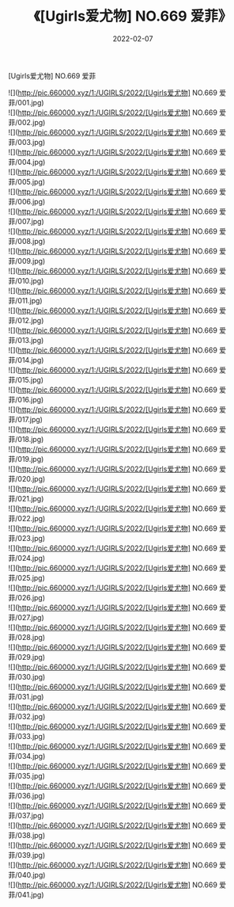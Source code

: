 ﻿---
layout: post
title:  《[Ugirls爱尤物] NO.669 爱菲》
date:   2022-02-07
img: http://pic.660000.xyz/1:/UGIRLS/2022/[Ugirls爱尤物] NO.669 爱菲/000.jpg
categories: [美女, 清纯, 唯美]
---

[Ugirls爱尤物] NO.669 爱菲

 ![](http://pic.660000.xyz/1:/UGIRLS/2022/[Ugirls爱尤物] NO.669 爱菲/001.jpg) <br>![](http://pic.660000.xyz/1:/UGIRLS/2022/[Ugirls爱尤物] NO.669 爱菲/002.jpg) <br>![](http://pic.660000.xyz/1:/UGIRLS/2022/[Ugirls爱尤物] NO.669 爱菲/003.jpg) <br>![](http://pic.660000.xyz/1:/UGIRLS/2022/[Ugirls爱尤物] NO.669 爱菲/004.jpg) <br>![](http://pic.660000.xyz/1:/UGIRLS/2022/[Ugirls爱尤物] NO.669 爱菲/005.jpg) <br>![](http://pic.660000.xyz/1:/UGIRLS/2022/[Ugirls爱尤物] NO.669 爱菲/006.jpg) <br>![](http://pic.660000.xyz/1:/UGIRLS/2022/[Ugirls爱尤物] NO.669 爱菲/007.jpg) <br>![](http://pic.660000.xyz/1:/UGIRLS/2022/[Ugirls爱尤物] NO.669 爱菲/008.jpg) <br>![](http://pic.660000.xyz/1:/UGIRLS/2022/[Ugirls爱尤物] NO.669 爱菲/009.jpg) <br>![](http://pic.660000.xyz/1:/UGIRLS/2022/[Ugirls爱尤物] NO.669 爱菲/010.jpg) <br>![](http://pic.660000.xyz/1:/UGIRLS/2022/[Ugirls爱尤物] NO.669 爱菲/011.jpg) <br>![](http://pic.660000.xyz/1:/UGIRLS/2022/[Ugirls爱尤物] NO.669 爱菲/012.jpg) <br>![](http://pic.660000.xyz/1:/UGIRLS/2022/[Ugirls爱尤物] NO.669 爱菲/013.jpg) <br>![](http://pic.660000.xyz/1:/UGIRLS/2022/[Ugirls爱尤物] NO.669 爱菲/014.jpg) <br>![](http://pic.660000.xyz/1:/UGIRLS/2022/[Ugirls爱尤物] NO.669 爱菲/015.jpg) <br>![](http://pic.660000.xyz/1:/UGIRLS/2022/[Ugirls爱尤物] NO.669 爱菲/016.jpg) <br>![](http://pic.660000.xyz/1:/UGIRLS/2022/[Ugirls爱尤物] NO.669 爱菲/017.jpg) <br>![](http://pic.660000.xyz/1:/UGIRLS/2022/[Ugirls爱尤物] NO.669 爱菲/018.jpg) <br>![](http://pic.660000.xyz/1:/UGIRLS/2022/[Ugirls爱尤物] NO.669 爱菲/019.jpg) <br>![](http://pic.660000.xyz/1:/UGIRLS/2022/[Ugirls爱尤物] NO.669 爱菲/020.jpg) <br>![](http://pic.660000.xyz/1:/UGIRLS/2022/[Ugirls爱尤物] NO.669 爱菲/021.jpg) <br>![](http://pic.660000.xyz/1:/UGIRLS/2022/[Ugirls爱尤物] NO.669 爱菲/022.jpg) <br>![](http://pic.660000.xyz/1:/UGIRLS/2022/[Ugirls爱尤物] NO.669 爱菲/023.jpg) <br>![](http://pic.660000.xyz/1:/UGIRLS/2022/[Ugirls爱尤物] NO.669 爱菲/024.jpg) <br>![](http://pic.660000.xyz/1:/UGIRLS/2022/[Ugirls爱尤物] NO.669 爱菲/025.jpg) <br>![](http://pic.660000.xyz/1:/UGIRLS/2022/[Ugirls爱尤物] NO.669 爱菲/026.jpg) <br>![](http://pic.660000.xyz/1:/UGIRLS/2022/[Ugirls爱尤物] NO.669 爱菲/027.jpg) <br>![](http://pic.660000.xyz/1:/UGIRLS/2022/[Ugirls爱尤物] NO.669 爱菲/028.jpg) <br>![](http://pic.660000.xyz/1:/UGIRLS/2022/[Ugirls爱尤物] NO.669 爱菲/029.jpg) <br>![](http://pic.660000.xyz/1:/UGIRLS/2022/[Ugirls爱尤物] NO.669 爱菲/030.jpg) <br>![](http://pic.660000.xyz/1:/UGIRLS/2022/[Ugirls爱尤物] NO.669 爱菲/031.jpg) <br>![](http://pic.660000.xyz/1:/UGIRLS/2022/[Ugirls爱尤物] NO.669 爱菲/032.jpg) <br>![](http://pic.660000.xyz/1:/UGIRLS/2022/[Ugirls爱尤物] NO.669 爱菲/033.jpg) <br>![](http://pic.660000.xyz/1:/UGIRLS/2022/[Ugirls爱尤物] NO.669 爱菲/034.jpg) <br>![](http://pic.660000.xyz/1:/UGIRLS/2022/[Ugirls爱尤物] NO.669 爱菲/035.jpg) <br>![](http://pic.660000.xyz/1:/UGIRLS/2022/[Ugirls爱尤物] NO.669 爱菲/036.jpg) <br>![](http://pic.660000.xyz/1:/UGIRLS/2022/[Ugirls爱尤物] NO.669 爱菲/037.jpg) <br>![](http://pic.660000.xyz/1:/UGIRLS/2022/[Ugirls爱尤物] NO.669 爱菲/038.jpg) <br>![](http://pic.660000.xyz/1:/UGIRLS/2022/[Ugirls爱尤物] NO.669 爱菲/039.jpg) <br>![](http://pic.660000.xyz/1:/UGIRLS/2022/[Ugirls爱尤物] NO.669 爱菲/040.jpg) <br>![](http://pic.660000.xyz/1:/UGIRLS/2022/[Ugirls爱尤物] NO.669 爱菲/041.jpg) <br>